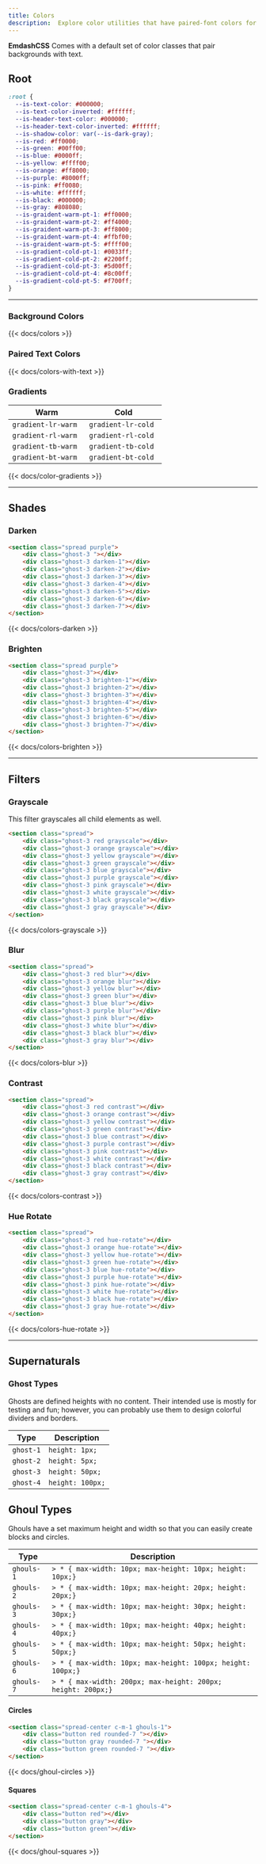 ```yaml
---
title: Colors 
description:  Explore color utilities that have paired-font colors for legibility; includes gradients and filters.
---
```



**EmdashCSS** Comes with a default set of color classes that pair backgrounds with text.

## Root 

```css
:root {
  --is-text-color: #000000;
  --is-text-color-inverted: #ffffff;
  --is-header-text-color: #000000;
  --is-header-text-color-inverted: #ffffff;
  --is-shadow-color: var(--is-dark-gray);
  --is-red: #ff0000;
  --is-green: #00ff00;
  --is-blue: #0000ff;
  --is-yellow: #ffff00;
  --is-orange: #ff8000;
  --is-purple: #8000ff;
  --is-pink: #ff0080;
  --is-white: #ffffff;
  --is-black: #000000;
  --is-gray: #808080;
  --is-graident-warm-pt-1: #ff0000;
  --is-graident-warm-pt-2: #ff4000;
  --is-graident-warm-pt-3: #ff8000;
  --is-graident-warm-pt-4: #ffbf00;
  --is-graident-warm-pt-5: #ffff00;
  --is-gradient-cold-pt-1: #0033ff;
  --is-gradient-cold-pt-2: #2200ff;
  --is-gradient-cold-pt-3: #5d00ff;
  --is-gradient-cold-pt-4: #8c00ff;
  --is-gradient-cold-pt-5: #f700ff;
}
```

---

### Background Colors

{{< docs/colors >}}


### Paired Text Colors 

{{< docs/colors-with-text >}}

### Gradients 

|Warm|Cold|
|-|-|
|`gradient-lr-warm `|`gradient-lr-cold `|
|`gradient-rl-warm `|`gradient-rl-cold `|
|`gradient-tb-warm `|`gradient-tb-cold `|
|`gradient-bt-warm `|`gradient-bt-cold `|

{{< docs/color-gradients >}}

---

## Shades 

### Darken 

```html
<section class="spread purple">
    <div class="ghost-3 "></div>
    <div class="ghost-3 darken-1"></div>
    <div class="ghost-3 darken-2"></div>
    <div class="ghost-3 darken-3"></div>
    <div class="ghost-3 darken-4"></div>
    <div class="ghost-3 darken-5"></div>
    <div class="ghost-3 darken-6"></div>
    <div class="ghost-3 darken-7"></div>
</section>
```

{{< docs/colors-darken >}}

### Brighten 

```html
<section class="spread purple">
    <div class="ghost-3"></div>
    <div class="ghost-3 brighten-1"></div>
    <div class="ghost-3 brighten-2"></div>
    <div class="ghost-3 brighten-3"></div>
    <div class="ghost-3 brighten-4"></div>
    <div class="ghost-3 brighten-5"></div>
    <div class="ghost-3 brighten-6"></div>
    <div class="ghost-3 brighten-7"></div>
</section>
```

{{< docs/colors-brighten >}}

---

## Filters 

### Grayscale 

This filter grayscales all child elements as well. 

```html
<section class="spread">
    <div class="ghost-3 red grayscale"></div>
    <div class="ghost-3 orange grayscale"></div>
    <div class="ghost-3 yellow grayscale"></div>
    <div class="ghost-3 green grayscale"></div>
    <div class="ghost-3 blue grayscale"></div>
    <div class="ghost-3 purple grayscale"></div>
    <div class="ghost-3 pink grayscale"></div>
    <div class="ghost-3 white grayscale"></div>
    <div class="ghost-3 black grayscale"></div>
    <div class="ghost-3 gray grayscale"></div>
</section>
```

{{< docs/colors-grayscale >}}

### Blur

```html
<section class="spread">
    <div class="ghost-3 red blur"></div>
    <div class="ghost-3 orange blur"></div>
    <div class="ghost-3 yellow blur"></div>
    <div class="ghost-3 green blur"></div>
    <div class="ghost-3 blue blur"></div>
    <div class="ghost-3 purple blur"></div>
    <div class="ghost-3 pink blur"></div>
    <div class="ghost-3 white blur"></div>
    <div class="ghost-3 black blur"></div>
    <div class="ghost-3 gray blur"></div>
</section>
```

{{< docs/colors-blur >}}

### Contrast 

```html
<section class="spread">
    <div class="ghost-3 red contrast"></div>
    <div class="ghost-3 orange contrast"></div>
    <div class="ghost-3 yellow contrast"></div>
    <div class="ghost-3 green contrast"></div>
    <div class="ghost-3 blue contrast"></div>
    <div class="ghost-3 purple contrast"></div>
    <div class="ghost-3 pink contrast"></div>
    <div class="ghost-3 white contrast"></div>
    <div class="ghost-3 black contrast"></div>
    <div class="ghost-3 gray contrast"></div>
</section>
```

{{< docs/colors-contrast >}}

### Hue Rotate 

```html
<section class="spread">
    <div class="ghost-3 red hue-rotate"></div>
    <div class="ghost-3 orange hue-rotate"></div>
    <div class="ghost-3 yellow hue-rotate"></div>
    <div class="ghost-3 green hue-rotate"></div>
    <div class="ghost-3 blue hue-rotate"></div>
    <div class="ghost-3 purple hue-rotate"></div>
    <div class="ghost-3 pink hue-rotate"></div>
    <div class="ghost-3 white hue-rotate"></div>
    <div class="ghost-3 black hue-rotate"></div>
    <div class="ghost-3 gray hue-rotate"></div>
</section>
```

{{< docs/colors-hue-rotate >}}

---

## Supernaturals

###  Ghost Types

Ghosts are defined heights with no content. Their intended use is mostly for testing and fun; however, you can probably use them to design colorful dividers and borders. 

|Type| Description|
|-|-|
|`ghost-1`| `height: 1px;`|
|`ghost-2`| `height: 5px;`|
|`ghost-3`|`height: 50px;`|
|`ghost-4`|`height: 100px;`|


## Ghoul Types 

Ghouls have a set maximum height and width so that you can easily create blocks and circles.

|Type| Description|
|-|-|
|`ghouls-1`|`> * { max-width: 10px; max-height: 10px; height: 10px;}`|
|`ghouls-2`|`> * { max-width: 10px; max-height: 20px; height: 20px;}`|
|`ghouls-3`|`> * { max-width: 10px; max-height: 30px; height: 30px;}`|
|`ghouls-4`|`> * { max-width: 10px; max-height: 40px; height: 40px;}`|
|`ghouls-5`|`> * { max-width: 10px; max-height: 50px; height: 50px;}`|
|`ghouls-6`|`> * { max-width: 10px; max-height: 100px; height: 100px;}`|
|`ghouls-7`|`> * { max-width: 200px; max-height: 200px; height: 200px;}`|

#### Circles 

```html
<section class="spread-center c-m-1 ghouls-1">
    <div class="button red rounded-7 "></div>
    <div class="button gray rounded-7 "></div>
    <div class="button green rounded-7 "></div>
</section>
```

{{< docs/ghoul-circles >}}

#### Squares 

```html
<section class="spread-center c-m-1 ghouls-4">
    <div class="button red"></div>
    <div class="button gray"></div>
    <div class="button green"></div>
</section>
```

{{< docs/ghoul-squares >}}